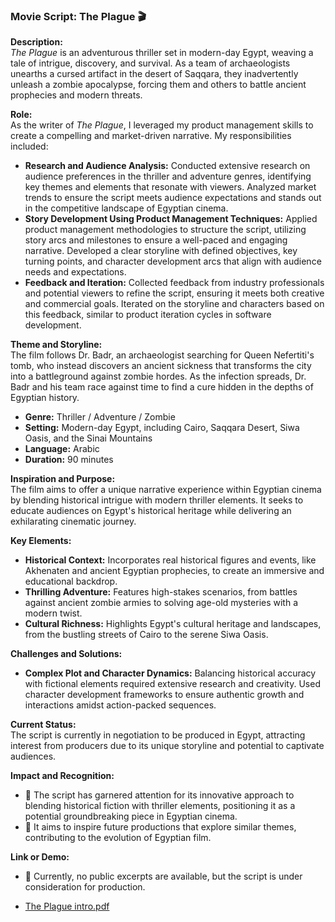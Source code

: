 ### Movie Script: The Plague 🎬

**Description:**  
*The Plague* is an adventurous thriller set in modern-day Egypt, weaving a tale of intrigue, discovery, and survival. As a team of archaeologists unearths a cursed artifact in the desert of Saqqara, they inadvertently unleash a zombie apocalypse, forcing them and others to battle ancient prophecies and modern threats.

**Role:**  
As the writer of *The Plague*, I leveraged my product management skills to create a compelling and market-driven narrative. My responsibilities included:

- **Research and Audience Analysis:** Conducted extensive research on audience preferences in the thriller and adventure genres, identifying key themes and elements that resonate with viewers. Analyzed market trends to ensure the script meets audience expectations and stands out in the competitive landscape of Egyptian cinema.
- **Story Development Using Product Management Techniques:** Applied product management methodologies to structure the script, utilizing story arcs and milestones to ensure a well-paced and engaging narrative. Developed a clear storyline with defined objectives, key turning points, and character development arcs that align with audience needs and expectations.
- **Feedback and Iteration:** Collected feedback from industry professionals and potential viewers to refine the script, ensuring it meets both creative and commercial goals. Iterated on the storyline and characters based on this feedback, similar to product iteration cycles in software development.

**Theme and Storyline:**  
The film follows Dr. Badr, an archaeologist searching for Queen Nefertiti's tomb, who instead discovers an ancient sickness that transforms the city into a battleground against zombie hordes. As the infection spreads, Dr. Badr and his team race against time to find a cure hidden in the depths of Egyptian history.

- **Genre:** Thriller / Adventure / Zombie
- **Setting:** Modern-day Egypt, including Cairo, Saqqara Desert, Siwa Oasis, and the Sinai Mountains
- **Language:** Arabic
- **Duration:** 90 minutes

**Inspiration and Purpose:**  
The film aims to offer a unique narrative experience within Egyptian cinema by blending historical intrigue with modern thriller elements. It seeks to educate audiences on Egypt's historical heritage while delivering an exhilarating cinematic journey.

**Key Elements:**  
- **Historical Context:** Incorporates real historical figures and events, like Akhenaten and ancient Egyptian prophecies, to create an immersive and educational backdrop.
- **Thrilling Adventure:** Features high-stakes scenarios, from battles against ancient zombie armies to solving age-old mysteries with a modern twist.
- **Cultural Richness:** Highlights Egypt's cultural heritage and landscapes, from the bustling streets of Cairo to the serene Siwa Oasis.

**Challenges and Solutions:**  
- **Complex Plot and Character Dynamics:** Balancing historical accuracy with fictional elements required extensive research and creativity. Used character development frameworks to ensure authentic growth and interactions amidst action-packed sequences.

**Current Status:**  
The script is currently in negotiation to be produced in Egypt, attracting interest from producers due to its unique storyline and potential to captivate audiences.

**Impact and Recognition:**  
- 🎥 The script has garnered attention for its innovative approach to blending historical fiction with thriller elements, positioning it as a potential groundbreaking piece in Egyptian cinema.
- 🎯 It aims to inspire future productions that explore similar themes, contributing to the evolution of Egyptian film.

**Link or Demo:**  
- 📄 Currently, no public excerpts are available, but the script is under consideration for production.

- [The Plague intro.pdf](https://github.com/user-attachments/files/16495280/The.Plague.intro.pdf)

